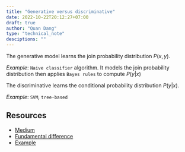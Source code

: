 ```yaml
---
title: "Generative versus discriminative"
date: 2022-10-22T20:12:27+07:00
draft: true
author: "Quan Dang"
type: "technical_note"
desciptions: ""
---
```




The generative model learns the join probability distribution $P(x, y)$. 

 *Example*: `Naive classifier` algorithm. It models the join probability distribution then applies `Bayes rules` to compute $P(y|x)$

The discriminative learns the conditional probability distribution $P(y|x)$.

 *Example*: `SVM`, `tree-based`


 ## Resources
 - [Medium](https://medium.com/@mlengineer/generative-and-discriminative-models-af5637a66a3)
 - [Fundamental difference](https://stats.stackexchange.com/a/12426)
 - [Example](https://stackoverflow.com/a/879591)



